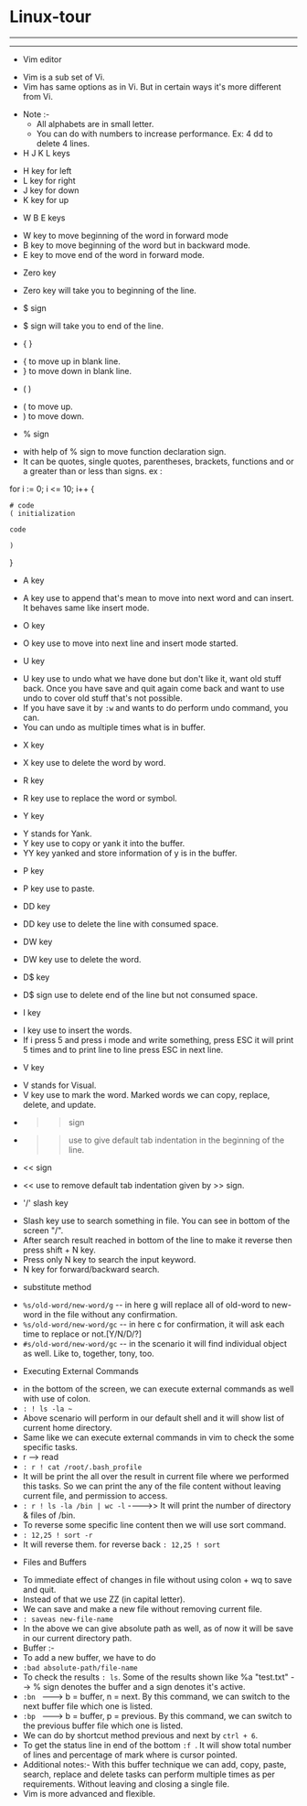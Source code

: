 # Linux-tour
----------------------------------------------------------------------------------------------------
****************************************************************************************************
- Vim editor
 * Vim is a sub set of Vi.
 * Vim has same options as in Vi. But in certain ways it's more different from Vi.
- Note :- 
  * All alphabets are in small letter.
  * You can do with numbers to increase performance. Ex: 4 dd to delete 4 lines.
- H J K L keys
 * H key for left 
 * L key for right
 * J key for down
 * K key for up
- W B E keys
 * W key to move beginning of the word in forward mode
 * B key to move beginning of the word but in backward mode.
 * E key to move end of the word in forward mode.
- Zero key
 * Zero key will take you to beginning of the line.
- $ sign
 * $ sign will take you to end of the line.
- { }
 * { to move up in blank line.
 * } to move down in blank line.
- ( ) 
 * ( to move up.
 * ) to move down.
- % sign 
 * with help of % sign to move function declaration sign.
 * It can be quotes, single quotes, parentheses, brackets, functions and or a greater than or less than signs. 
ex : 

for i := 0; i <= 10; i++ {

	# code
	( initialization 

	code

	)	

}

- A key
 * A key use to append that's mean to move into next word and can insert. It behaves same like insert mode.
- O key
 * O key use to move into next line and insert mode started.

- U key
 * U key use to undo what we have done but don't like it, want old stuff back. Once you have save and quit again come back and want to use undo to cover old stuff that's not possible.
 * If you have save it by `:w` and wants to do perform undo command, you can.
 * You can undo as multiple times what is in buffer.
- X key
 * X key use to delete the word by word.
- R key
 * R key use to replace the word or symbol.
- Y key
 * Y stands for Yank.
 * Y key use to copy or yank it into the buffer.
 * YY key yanked and store information of y is in the buffer.
- P key
 * P key use to paste.
- DD key
 * DD key use to delete the line with consumed space.
- DW key
 * DW key use to delete the word.
- D$ key
 * D$ sign use to delete end of the line but not consumed space.
- I key
 * I key use to insert the words.
 * If i press 5 and press i mode and write something, press ESC it will print 5 times and to print line to line press ESC in next line.
- V key
 * V stands for Visual.
 * V key use to mark the word. Marked words we can copy, replace, delete, and update.
- >> sign
 * >> use to give default tab indentation in the beginning of the line.
- << sign
 * << use to remove default tab indentation given by >> sign.
- '/' slash key
 * Slash key use to search something in file. You can see in bottom of the screen "/".
 * After search result reached in bottom of the line to make it reverse then press shift + N key.
 * Press only N key to search the input keyword.
 * N key for forward/backward search.
- substitute method
 * `%s/old-word/new-word/g`  -- in here g will replace all of old-word to new-word in the file without any confirmation.
 * `%s/old-word/new-word/gc` -- in here c for confirmation, it will ask each time to replace or not.[Y/N/D/?]
 * `#s/old-word/new-word/gc` -- in the scenario it will find individual object as well. Like to, together, tony, too.

- Executing External Commands
 * in the bottom of the screen, we can execute external commands as well with use of colon. 
 * `: ! ls -la ~`
 * Above scenario will perform in our default shell and it will show list of current home directory.
 * Same like we can execute external commands in vim to check the some specific tasks.
 * r --> read
 * `: r ! cat /root/.bash_profile`
 * It will be print the all over the result in current file where we performed this tasks. So we can print the any of the file content without leaving current file, and permission to access.
 * `: r ! ls -la /bin | wc -l`   ---->> It will print the number of directory & files of /bin.
 * To reverse some specific line content then we will use sort command.
 * `: 12,25 ! sort -r`
 * It will reverse them. for reverse back `: 12,25 ! sort`

- Files and Buffers
 * To immediate effect of changes in file without using colon + wq to save and quit.
 * Instead of that we use ZZ (in capital letter).
 * We can save and make a new file without removing current file.
 * `: saveas new-file-name`
 * In the above we can give absolute path as well, as of now it will be save in our current directory path.
 * Buffer :-
  * To add a new buffer, we have to do
   * `:bad absolute-path/file-name`
   * To check the results `: ls`. Some of the results shown like %a "test.txt" --> % sign denotes the buffer and a sign denotes it's active.
   * `:bn ` ---> b = buffer, n = next. By this command, we can switch to the next buffer file which one is listed.
   * `:bp ` ---> b = buffer, p = previous. By this command, we can switch to the previous buffer file which one is listed.
   * We can do by shortcut method previous and next by `ctrl + 6`.
  * To get the status line in end of the bottom `:f `. It will show total number of lines and percentage of mark where is cursor pointed.
  * Additional notes:- With this buffer technique we can add, copy, paste, search, replace and delete tasks can perform multiple times as per requirements. Without leaving and closing a single file.
  * Vim is more advanced and flexible.



